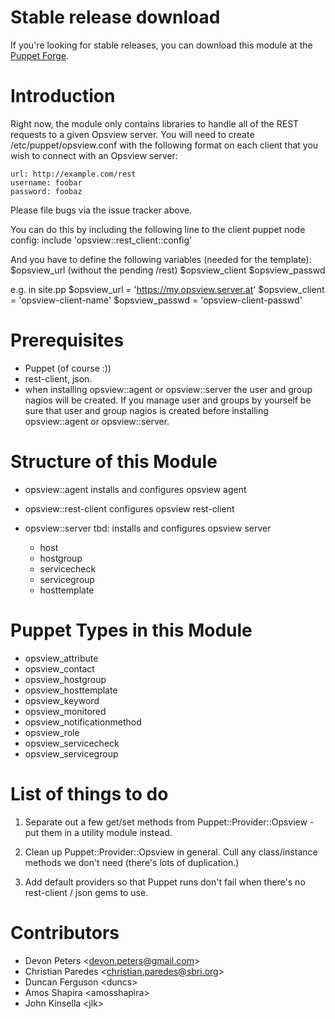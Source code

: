 Stable release download
=======================

If you're looking for stable releases, you can download this module at
the [Puppet Forge](http://forge.puppetlabs.com/devon/opsview).

Introduction
=============

Right now, the module only contains libraries to handle all of the REST
requests to a given Opsview server.  You will need to create
/etc/puppet/opsview.conf with the following format on each client that you wish
to connect with an Opsview server:

    url: http://example.com/rest
    username: foobar
    password: foobaz

Please file bugs via the issue tracker above.

You can do this by including the following line to the client puppet node config:
    include 'opsview::rest_client::config'

And you have to define the following variables (needed for the template):
    $opsview_url (without the pending /rest)
    $opsview_client
    $opsview_passwd

e.g. in site.pp
    $opsview_url = 'https://my.opsview.server.at'
    $opsview_client = 'opsview-client-name'
    $opsview_passwd = 'opsview-client-passwd'

Prerequisites
=============

* Puppet (of course :))
* rest-client, json.
* when installing opsview::agent or opsview::server the user and group nagios will be created. If
you manage user and groups by yourself be sure that user and group nagios is created before
installing opsview::agent or opsview::server.

Structure of this Module
========================

* opsview::agent
    installs and configures opsview agent

* opsview::rest-client
    configures opsview rest-client

* opsview::server
    tbd: installs and configures opsview server
    * host
    * hostgroup
    * servicecheck
    * servicegroup
    * hosttemplate

Puppet Types in this Module
===========================

* opsview_attribute
* opsview_contact
* opsview_hostgroup
* opsview_hosttemplate
* opsview_keyword
* opsview_monitored
* opsview_notificationmethod
* opsview_role
* opsview_servicecheck
* opsview_servicegroup

List of things to do
====================

1. Separate out a few get/set methods from Puppet::Provider::Opsview - put them
in a utility module instead.

2. Clean up Puppet::Provider::Opsview in general.  Cull any class/instance
methods we don't need (there's lots of duplication.)

3. Add default providers so that Puppet runs don't fail when there's no rest-client / json gems to use.

Contributors
=======

* Devon Peters &lt;devon.peters@gmail.com&gt;
* Christian Paredes &lt;christian.paredes@sbri.org&gt;
* Duncan Ferguson &lt;duncs&gt;
* Amos Shapira &lt;amosshapira&gt;
* John Kinsella &lt;jlk&gt;
